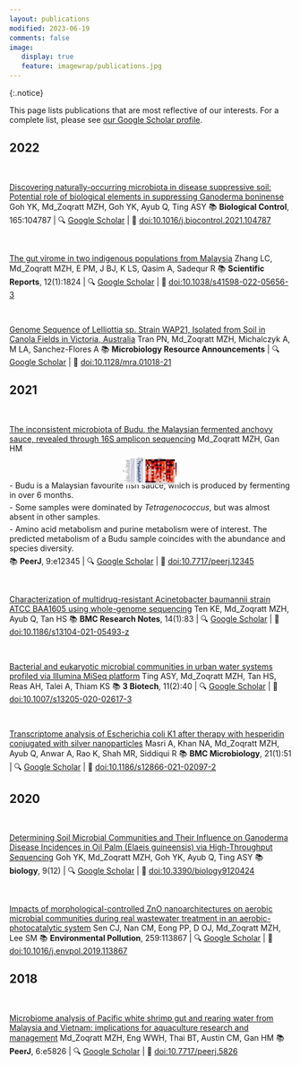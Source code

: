```yaml
---
layout: publications
modified: 2023-06-19
comments: false
image:
   display: true
   feature: imagewrap/publications.jpg
---
```


<script type='text/javascript' src='https://d1bxh8uas1mnw7.cloudfront.net/assets/embed.js'></script>

<script async src="https://badge.dimensions.ai/badge.js" charset="utf-8"></script>

{:.notice}

This page lists publications that are most reflective of our interests. For a complete list, please see <a href='/people' target='_blank'>our Google Scholar profile</a>.

## 2022

<a id="10.1016/j.biocontrol.2021.104787">&nbsp;</a>
<div class="pub">
<div class='altmetric-embed' data-badge-type='donut' data-doi="10.1016/j.biocontrol.2021.104787"></div>
<div class="__dimensions_badge_embed__" data-doi="10.1016/j.biocontrol.2021.104787" data-hide-zero-citations="true" data-legend="hover-bottom" data-style="small_circle"></div>
    <span class="pub-title"><a href="https://doi.org/10.1016/j.biocontrol.2021.104787" target="_new">Discovering naturally-occurring microbiota in disease suppressive soil: Potential role of biological elements in suppressing Ganoderma boninense</a></span>
    <span class="pub-authors">Goh YK, <span class="pub-member-author" title='An official member of the lab at the time of publication'>Md_Zoqratt MZH</span>, Goh YK, Ayub Q, Ting ASY</span>
    <span class="pub-journal"> 📚 <b>Biological Control</b>, 165:104787 | 🔍 <a href="http://scholar.google.com/scholar?hl=en&q=Discovering+naturally-occurring+microbiota+in+disease+suppressive+soil:+Potential+role+of+biological+elements+in+suppressing+Ganoderma+boninense" target="_blank">Google Scholar</a> | 🔗 <a href="https://doi.org/10.1016/j.biocontrol.2021.104787" target="_blank">doi:10.1016/j.biocontrol.2021.104787</a></span>
</div>

<a id="10.1038/s41598-022-05656-3">&nbsp;</a>
<div class="pub">
<div class='altmetric-embed' data-badge-type='donut' data-doi="10.1038/s41598-022-05656-3"></div>
<div class="__dimensions_badge_embed__" data-doi="10.1038/s41598-022-05656-3" data-hide-zero-citations="true" data-legend="hover-bottom" data-style="small_circle"></div>
    <span class="pub-title"><a href="https://doi.org/10.1038/s41598-022-05656-3" target="_new">The gut virome in two indigenous populations from Malaysia</a></span>
    <span class="pub-authors">Zhang LC, <span class="pub-member-author" title='An official member of the lab at the time of publication'>Md_Zoqratt MZH</span>, E PM, J BJ, K LS, Qasim A, Sadequr R</span>
    <span class="pub-journal"> 📚 <b>Scientific Reports</b>, 12(1):1824 | 🔍 <a href="http://scholar.google.com/scholar?hl=en&q=The+gut+virome+in+two+indigenous+populations+from+Malaysia" target="_blank">Google Scholar</a> | 🔗 <a href="https://doi.org/10.1038/s41598-022-05656-3" target="_blank">doi:10.1038/s41598-022-05656-3</a></span>
</div>

<a id="10.1128/mra.01018-21">&nbsp;</a>
<div class="pub">
<div class='altmetric-embed' data-badge-type='donut' data-doi="10.1128/mra.01018-21"></div>
<div class="__dimensions_badge_embed__" data-doi="10.1128/mra.01018-21" data-hide-zero-citations="true" data-legend="hover-bottom" data-style="small_circle"></div>
    <span class="pub-title"><a href="https://doi.org/10.1128/mra.01018-21" target="_new">Genome Sequence of Lelliottia sp. Strain WAP21, Isolated from Soil in Canola Fields in Victoria, Australia</a></span>
    <span class="pub-authors">Tran PN, <span class="pub-member-author" title='An official member of the lab at the time of publication'>Md_Zoqratt MZH</span>, Michalczyk A, M LA, Sanchez-Flores A</span>
    <span class="pub-journal"> 📚 <b>Microbiology Resource Announcements</b> | 🔍 <a href="http://scholar.google.com/scholar?hl=en&q=Genome+Sequence+of+Lelliottia+sp.+Strain+WAP21,+Isolated+from+Soil+in+Canola+Fields+in+Victoria,+Australia" target="_blank">Google Scholar</a> | 🔗 <a href="https://doi.org/10.1128/mra.01018-21" target="_blank">doi:10.1128/mra.01018-21</a></span>
</div>


## 2021

<a id="10.7717/peerj.12345">&nbsp;</a>
<div class="pub">
<div class='altmetric-embed' data-badge-type='donut' data-doi="10.7717/peerj.12345"></div>
<div class="__dimensions_badge_embed__" data-doi="10.7717/peerj.12345" data-hide-zero-citations="true" data-legend="hover-bottom" data-style="small_circle"></div>
    <span class="pub-title"><a href="https://doi.org/10.7717/peerj.12345" target="_new">The inconsistent microbiota of Budu, the Malaysian fermented anchovy sauce, revealed through 16S amplicon sequencing</a></span>
    <span class="pub-authors"><span class="pub-member-author" title='An official member of the lab at the time of publication'>Md_Zoqratt MZH</span>, Gan HM</span>
    <div class="pub-info">
    <div class="pub-featured-image">
    <a href="/images/pubs/budu.jpg"><img src="/images/pubs/budu.jpg" style="max-width: 100px; max-height: 80px; width: auto; border: none; height: auto; margin: 0 auto; display: block; transform: translateY(15%);"/></a>
    </div>
    <div class="pub-highlights">
    <span style="display: inline-block; padding-bottom: 5px;">- Budu is a Malaysian favourite fish sauce, which is produced by fermenting in over 6 months.</span><br><span style="display: inline-block; padding-bottom: 5px;">- Some samples were dominated by <i>Tetragenococcus</i>, but was almost absent in other samples.</span><br><span style="display: inline-block; padding-bottom: 5px;">- Amino acid metabolism and purine metabolism were of interest. The predicted metabolism of a Budu sample coincides with the abundance and species diversity.</span>
    </div>
    </div>
    <span class="pub-journal"> 📚 <b>PeerJ</b>, 9:e12345 | 🔍 <a href="http://scholar.google.com/scholar?hl=en&q=The+inconsistent+microbiota+of+Budu,+the+Malaysian+fermented+anchovy+sauce,+revealed+through+16S+amplicon+sequencing" target="_blank">Google Scholar</a> | 🔗 <a href="https://doi.org/10.7717/peerj.12345" target="_blank">doi:10.7717/peerj.12345</a></span>
</div>

<a id="10.1186/s13104-021-05493-z">&nbsp;</a>
<div class="pub">
<div class='altmetric-embed' data-badge-type='donut' data-doi="10.1186/s13104-021-05493-z"></div>
<div class="__dimensions_badge_embed__" data-doi="10.1186/s13104-021-05493-z" data-hide-zero-citations="true" data-legend="hover-bottom" data-style="small_circle"></div>
    <span class="pub-title"><a href="https://doi.org/10.1186/s13104-021-05493-z" target="_new">Characterization of multidrug-resistant Acinetobacter baumannii strain ATCC BAA1605 using whole-genome sequencing</a></span>
    <span class="pub-authors">Ten KE, <span class="pub-member-author" title='An official member of the lab at the time of publication'>Md_Zoqratt MZH</span>, Ayub Q, Tan HS</span>
    <span class="pub-journal"> 📚 <b>BMC Research Notes</b>, 14(1):83 | 🔍 <a href="http://scholar.google.com/scholar?hl=en&q=Characterization+of+multidrug-resistant+Acinetobacter+baumannii+strain+ATCC+BAA1605+using+whole-genome+sequencing" target="_blank">Google Scholar</a> | 🔗 <a href="https://doi.org/10.1186/s13104-021-05493-z" target="_blank">doi:10.1186/s13104-021-05493-z</a></span>
</div>

<a id="10.1007/s13205-020-02617-3">&nbsp;</a>
<div class="pub">
<div class='altmetric-embed' data-badge-type='donut' data-doi="10.1007/s13205-020-02617-3"></div>
<div class="__dimensions_badge_embed__" data-doi="10.1007/s13205-020-02617-3" data-hide-zero-citations="true" data-legend="hover-bottom" data-style="small_circle"></div>
    <span class="pub-title"><a href="https://doi.org/10.1007/s13205-020-02617-3" target="_new">Bacterial and eukaryotic microbial communities in urban water systems profiled via Illumina MiSeq platform</a></span>
    <span class="pub-authors">Ting ASY, <span class="pub-member-author" title='An official member of the lab at the time of publication'>Md_Zoqratt MZH</span>, Tan HS, Reas AH, Talei A, Thiam KS</span>
    <span class="pub-journal"> 📚 <b>3 Biotech</b>, 11(2):40 | 🔍 <a href="http://scholar.google.com/scholar?hl=en&q=Bacterial+and+eukaryotic+microbial+communities+in+urban+water+systems+profiled+via+Illumina+MiSeq+platform" target="_blank">Google Scholar</a> | 🔗 <a href="https://doi.org/10.1007/s13205-020-02617-3" target="_blank">doi:10.1007/s13205-020-02617-3</a></span>
</div>

<a id="10.1186/s12866-021-02097-2">&nbsp;</a>
<div class="pub">
<div class='altmetric-embed' data-badge-type='donut' data-doi="10.1186/s12866-021-02097-2"></div>
<div class="__dimensions_badge_embed__" data-doi="10.1186/s12866-021-02097-2" data-hide-zero-citations="true" data-legend="hover-bottom" data-style="small_circle"></div>
    <span class="pub-title"><a href="https://doi.org/10.1186/s12866-021-02097-2" target="_new">Transcriptome analysis of Escherichia coli K1 after therapy with hesperidin conjugated with silver nanoparticles</a></span>
    <span class="pub-authors">Masri A, Khan NA, <span class="pub-member-author" title='An official member of the lab at the time of publication'>Md_Zoqratt MZH</span>, Ayub Q, Anwar A, Rao K, Shah MR, Siddiqui R</span>
    <span class="pub-journal"> 📚 <b>BMC Microbiology</b>, 21(1):51 | 🔍 <a href="http://scholar.google.com/scholar?hl=en&q=Transcriptome+analysis+of+Escherichia+coli+K1+after+therapy+with+hesperidin+conjugated+with+silver+nanoparticles" target="_blank">Google Scholar</a> | 🔗 <a href="https://doi.org/10.1186/s12866-021-02097-2" target="_blank">doi:10.1186/s12866-021-02097-2</a></span>
</div>


## 2020

<a id="10.3390/biology9120424">&nbsp;</a>
<div class="pub">
<div class='altmetric-embed' data-badge-type='donut' data-doi="10.3390/biology9120424"></div>
<div class="__dimensions_badge_embed__" data-doi="10.3390/biology9120424" data-hide-zero-citations="true" data-legend="hover-bottom" data-style="small_circle"></div>
    <span class="pub-title"><a href="https://doi.org/10.3390/biology9120424" target="_new">Determining Soil Microbial Communities and Their Influence on Ganoderma Disease Incidences in Oil Palm (Elaeis guineensis) via High-Throughput Sequencing</a></span>
    <span class="pub-authors">Goh YK, <span class="pub-member-author" title='An official member of the lab at the time of publication'>Md_Zoqratt MZH</span>, Goh YK, Ayub Q, Ting ASY</span>
    <span class="pub-journal"> 📚 <b>biology</b>, 9(12) | 🔍 <a href="http://scholar.google.com/scholar?hl=en&q=Determining+Soil+Microbial+Communities+and+Their+Influence+on+Ganoderma+Disease+Incidences+in+Oil+Palm+(Elaeis+guineensis)+via+High-Throughput+Sequencing" target="_blank">Google Scholar</a> | 🔗 <a href="https://doi.org/10.3390/biology9120424" target="_blank">doi:10.3390/biology9120424</a></span>
</div>

<a id="10.1016/j.envpol.2019.113867">&nbsp;</a>
<div class="pub">
<div class='altmetric-embed' data-badge-type='donut' data-doi="10.1016/j.envpol.2019.113867"></div>
<div class="__dimensions_badge_embed__" data-doi="10.1016/j.envpol.2019.113867" data-hide-zero-citations="true" data-legend="hover-bottom" data-style="small_circle"></div>
    <span class="pub-title"><a href="https://doi.org/10.1016/j.envpol.2019.113867" target="_new">Impacts of morphological-controlled ZnO nanoarchitectures on aerobic microbial communities during real wastewater treatment in an aerobic-photocatalytic system</a></span>
    <span class="pub-authors">Sen CJ, Nan CM, Eong PP, D OJ, <span class="pub-member-author" title='An official member of the lab at the time of publication'>Md_Zoqratt MZH</span>, Lee SM</span>
    <span class="pub-journal"> 📚 <b>Environmental Pollution</b>, 259:113867 | 🔍 <a href="http://scholar.google.com/scholar?hl=en&q=Impacts+of+morphological-controlled+ZnO+nanoarchitectures+on+aerobic+microbial+communities+during+real+wastewater+treatment+in+an+aerobic-photocatalytic+system" target="_blank">Google Scholar</a> | 🔗 <a href="https://doi.org/10.1016/j.envpol.2019.113867" target="_blank">doi:10.1016/j.envpol.2019.113867</a></span>
</div>


## 2018

<a id="10.7717/peerj.5826">&nbsp;</a>
<div class="pub">
<div class='altmetric-embed' data-badge-type='donut' data-doi="10.7717/peerj.5826"></div>
<div class="__dimensions_badge_embed__" data-doi="10.7717/peerj.5826" data-hide-zero-citations="true" data-legend="hover-bottom" data-style="small_circle"></div>
    <span class="pub-title"><a href="https://doi.org/10.7717/peerj.5826" target="_new">Microbiome analysis of Pacific white shrimp gut and rearing water from Malaysia and Vietnam: implications for aquaculture research and management</a></span>
    <span class="pub-authors"><span class="pub-member-author" title='An official member of the lab at the time of publication'>Md_Zoqratt MZH</span>, Eng WWH, Thai BT, Austin CM, Gan HM</span>
    <span class="pub-journal"> 📚 <b>PeerJ</b>, 6:e5826 | 🔍 <a href="http://scholar.google.com/scholar?hl=en&q=Microbiome+analysis+of+Pacific+white+shrimp+gut+and+rearing+water+from+Malaysia+and+Vietnam:+implications+for+aquaculture+research+and+management" target="_blank">Google Scholar</a> | 🔗 <a href="https://doi.org/10.7717/peerj.5826" target="_blank">doi:10.7717/peerj.5826</a></span>
</div>


